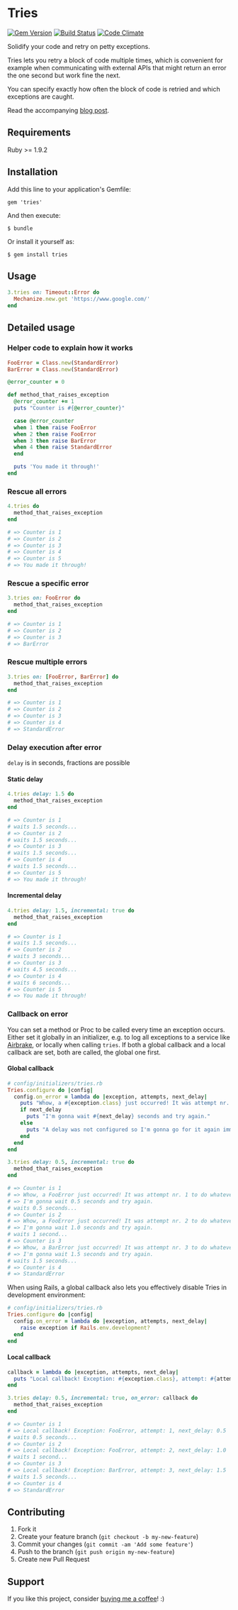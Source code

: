 # Tries

[![Gem Version](https://badge.fury.io/rb/tries.png)](http://badge.fury.io/rb/tries)
[![Build Status](https://secure.travis-ci.org/krautcomputing/tries.png)](http://travis-ci.org/krautcomputing/tries)
[![Code Climate](https://codeclimate.com/github/krautcomputing/tries.png)](https://codeclimate.com/github/krautcomputing/tries)

Solidify your code and retry on petty exceptions.

Tries lets you retry a block of code multiple times, which is convenient for example when communicating with external APIs that might return an error the one second but work fine the next.

You can specify exactly how often the block of code is retried and which exceptions are caught.

Read the accompanying [blog post](http://www.krautcomputing.com/blog/2012/12/19/new-gem-tries/).

## Requirements

Ruby >= 1.9.2

## Installation

Add this line to your application's Gemfile:

    gem 'tries'

And then execute:

    $ bundle

Or install it yourself as:

    $ gem install tries

## Usage

```ruby
3.tries on: Timeout::Error do
  Mechanize.new.get 'https://www.google.com/'
end
```

## Detailed usage

### Helper code to explain how it works

```ruby
FooError = Class.new(StandardError)
BarError = Class.new(StandardError)

@error_counter = 0

def method_that_raises_exception
  @error_counter += 1
  puts "Counter is #{@error_counter}"

  case @error_counter
  when 1 then raise FooError
  when 2 then raise FooError
  when 3 then raise BarError
  when 4 then raise StandardError
  end

  puts 'You made it through!'
end
```

### Rescue all errors

```ruby
4.tries do
  method_that_raises_exception
end

# => Counter is 1
# => Counter is 2
# => Counter is 3
# => Counter is 4
# => Counter is 5
# => You made it through!
```

### Rescue a specific error

```ruby
3.tries on: FooError do
  method_that_raises_exception
end

# => Counter is 1
# => Counter is 2
# => Counter is 3
# => BarError
```

### Rescue multiple errors

```ruby
3.tries on: [FooError, BarError] do
  method_that_raises_exception
end

# => Counter is 1
# => Counter is 2
# => Counter is 3
# => Counter is 4
# => StandardError
```

### Delay execution after error

`delay` is in seconds, fractions are possible

#### Static delay

```ruby
4.tries delay: 1.5 do
  method_that_raises_exception
end

# => Counter is 1
# waits 1.5 seconds...
# => Counter is 2
# waits 1.5 seconds...
# => Counter is 3
# waits 1.5 seconds...
# => Counter is 4
# waits 1.5 seconds...
# => Counter is 5
# => You made it through!
```

#### Incremental delay

```ruby
4.tries delay: 1.5, incremental: true do
  method_that_raises_exception
end

# => Counter is 1
# waits 1.5 seconds...
# => Counter is 2
# waits 3 seconds...
# => Counter is 3
# waits 4.5 seconds...
# => Counter is 4
# waits 6 seconds...
# => Counter is 5
# => You made it through!
```

### Callback on error

You can set a method or Proc to be called every time an exception occurs. Either set it globally in an initializer, e.g. to log all exceptions to a service like [Airbrake](https://airbrake.io/), or locally when calling `tries`. If both a global callback and a local callback are set, both are called, the global one first.

#### Global callback

```ruby
# config/initializers/tries.rb
Tries.configure do |config|
  config.on_error = lambda do |exception, attempts, next_delay|
    puts "Whow, a #{exception.class} just occurred! It was attempt nr. #{attempts} to do whatever I was doing."
    if next_delay
      puts "I'm gonna wait #{next_delay} seconds and try again."
    else
      puts "A delay was not configured so I'm gonna go for it again immediately."
    end
  end
end
```

```ruby
3.tries delay: 0.5, incremental: true do
  method_that_raises_exception
end

# => Counter is 1
# => Whow, a FooError just occurred! It was attempt nr. 1 to do whatever I was doing.
# => I'm gonna wait 0.5 seconds and try again.
# waits 0.5 seconds...
# => Counter is 2
# => Whow, a FooError just occurred! It was attempt nr. 2 to do whatever I was doing.
# => I'm gonna wait 1.0 seconds and try again.
# waits 1 second...
# => Counter is 3
# => Whow, a BarError just occurred! It was attempt nr. 3 to do whatever I was doing.
# => I'm gonna wait 1.5 seconds and try again.
# waits 1.5 seconds...
# => Counter is 4
# => StandardError
```

When using Rails, a global callback also lets you effectively disable Tries in development environment:

```ruby
# config/initializers/tries.rb
Tries.configure do |config|
  config.on_error = lambda do |exception, attempts, next_delay|
    raise exception if Rails.env.development?
  end
end
```

#### Local callback

```ruby
callback = lambda do |exception, attempts, next_delay|
  puts "Local callback! Exception: #{exception.class}, attempt: #{attempts}, next_delay: #{next_delay}"
end

3.tries delay: 0.5, incremental: true, on_error: callback do
  method_that_raises_exception
end

# => Counter is 1
# => Local callback! Exception: FooError, attempt: 1, next_delay: 0.5
# waits 0.5 seconds...
# => Counter is 2
# => Local callback! Exception: FooError, attempt: 2, next_delay: 1.0
# waits 1 second...
# => Counter is 3
# => Local callback! Exception: BarError, attempt: 3, next_delay: 1.5
# waits 1.5 seconds...
# => Counter is 4
# => StandardError
```

## Contributing

1. Fork it
2. Create your feature branch (`git checkout -b my-new-feature`)
3. Commit your changes (`git commit -am 'Add some feature'`)
4. Push to the branch (`git push origin my-new-feature`)
5. Create new Pull Request

## Support

If you like this project, consider [buying me a coffee](https://www.buymeacoffee.com/279lcDtbF)! :)

